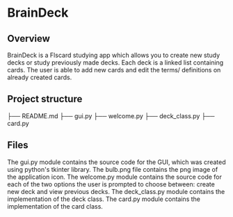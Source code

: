 # BrainDeck


Overview 
---------
BrainDeck is a Flscard studying app which allows you to create new study decks or study previously made decks. Each deck is a linked list containing cards. The user is able to add new cards and edit the terms/ definitions on already created cards. 


Project structure
------------------

├── README.md
├── gui.py
├── welcome.py
├── deck_class.py
├── card.py


Files 
--------
The gui.py module contains the source code for the GUI, which was created using python's tkinter library. 
The bulb.png file contains the png image of the application icon. 
The welcome.py module contains the source code for each of the two options the user is prompted to choose between: create new deck and view previous decks.
The deck_class.py module contains the implementation of the deck class. 
The card.py module contains the implementation of the card class. 



